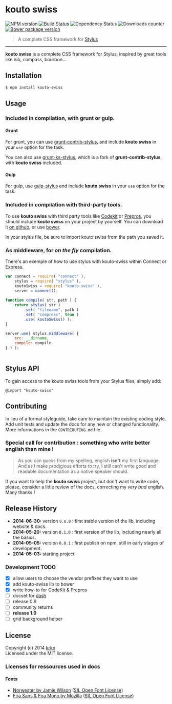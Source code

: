 # kouto swiss

[![NPM version](https://badge.fury.io/js/kouto-swiss.svg)](http://badge.fury.io/js/kouto-swiss) [![Build Status](http://img.shields.io/travis/krkn/kouto-swiss.svg)](https://travis-ci.org/krkn/kouto-swiss) ![Dependency Status](https://david-dm.org/krkn/kouto-swiss.svg) ![Downloads counter](http://img.shields.io/npm/dm/kouto-swiss.svg) [![Bower package version](https://badge.fury.io/bo/kouto-swiss.svg)](http://badge.fury.io/bo/kouto-swiss)

> A complete CSS framework for [Stylus](http://learnboost.github.io/stylus/)

* * *

**kouto swiss** is a complete CSS framework for Stylus, inspired by great tools like nib, compass, bourbon…

## Installation

```bash
$ npm install kouto-swiss
```

## Usage

### Included in compilation, with grunt or gulp.

#### Grunt

For grunt, you can use [grunt-contrib-stylus](https://www.npmjs.org/package/grunt-contrib-stylus), and include **kouto swiss** in your `use` option for the task.

You can also use [grunt-ks-stylus](https://www.npmjs.org/package/grunt-ks-stylus), which is a fork of **grunt-contrib-stylus**, with **kouto swiss** included.

#### Gulp

For gulp, use [gulp-stylus](https://www.npmjs.org/package/gulp-stylus) and include **kouto swiss** in your `use` option for the task.

### Included in compilation with third-party tools.

To use **kouto swiss** with third party tools like [Codekit](https://incident57.com/codekit/) or [Prepros](http://alphapixels.com/prepros/), you should include **kouto swiss** on your project by yourself. You can download it [on github](https://github.com/krkn/kouto-swiss/releases), or use [bower](http://bower.io).

In your stylus file, be sure to import kouto swiss from the path you saved it.

### As middleware, for *on the fly* compilation.

There's an exemple of how to use stylus with kouto-swiss within Connect or Express.

```javascript
var connect = require( "connect" ),
    stylus = require( "stylus" ),
    koutoSwiss = require( "kouto-swiss" ),
    server = connect();
    
function compile( str, path ) {
    return stylus( str )
        .set( "filename", path )
        .set( "compress", true )
        .use( koutoSwiss() );
}

server.use( stylus.middleware( {
    src: __dirname,
    compile: compile
} ) );
    
```

## Stylus API

To gain access to the kouto swiss tools from your Stylus files, simply add:

```stylus
@import "kouto-swiss"
```

## Contributing

In lieu of a formal styleguide, take care to maintain the existing coding style.  
Add unit tests and update the docs for any new or changed functionality.  
More informations in the `CONTRIBUTING.md` file.

### Special call for contribution : something who write better english than mine !

> As you can guess from my spelling, english **isn't** my first language. And as I make prodigious efforts to try, I still can't write good and readable documentation as a native speaker should.

If you want to help the **kouto swiss** project, but don't want to write code, please, consider a little review of the docs, correcting my *very bad* english.  
Many thanks !

## Release History

- **2014-06-30:** version `0.8.0` : first stable version of the lib, including website & docs.
- **2014-05-20:** version `0.1.0` : first version of the lib, including nearly all the basics.
- **2014-05-05:** version `0.0.1` : first publish on npm, still in early stages of development.
- **2014-05-03:** starting project

### Development TODO

- [x] allow users to choose the vendor prefixes they want to use
- [x] add kouto-swiss lib to bower
- [x] write how-to for CodeKit & Prepros
- [ ] docset for [dash](http://kapeli.com/dash)
- [ ] release 0.9
- [ ] community returns
- [ ] **release 1.0**
- [ ] grid background helper

## License

Copyright (c) 2014 [krkn](http://krkn.be)  
Licensed under the MIT license.

### Licenses for ressources used in docs

#### Fonts

* [Norwester by Jamie Wilson](http://jamiewilson.io/norwester/) ([SIL Open Font License](http://scripts.sil.org/OFL))
* [Fira Sans & Fira Mono by Mozilla](https://www.mozilla.org/en-US/styleguide/products/firefox-os/typeface/) ([SIL Open Font License](http://scripts.sil.org/OFL))
